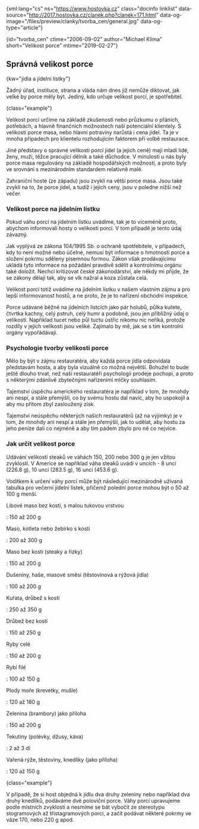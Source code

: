 {xml:lang="cs" ns="https://www.hostovka.cz" class="docinfo linklist" data-source="http://2017.hostovka.cz/clanek.php?clanek=171.html" data-og-image="/files/preview/clanky/tvorba_cen/general.jpg" data-og-type="article"}

{id="tvorba\_cen" ctime="2006-09-02" author="Michael Klíma" short="Velikost porce" mtime="2019-02-27"}

## Správná velikost porce

{kw="jídla a jídelní lístky"}

Žádný úřad, instituce, strana a vláda nám dnes již nemůže diktovat, jak velké by porce měly být. Jediný, kdo určuje velikost porcí, je spotřebitel.

{class="example"}

Velikost porcí určíme na základě zkušeností nebo průzkumu o přáních, potřebách, a hlavně finančních možnostech naší potenciální klientely. S velikostí porce masa, nebo hlavní potraviny narůstá i cena jídel. Ta je v mnoha případech pro klientelu rozhodujícím faktorem při volbě restaurace.

Jiné představy o správné velikosti porcí jídel (a jejich ceně) mají mladí lidé, ženy, muži, těžce pracující dělník a také důchodce. V minulosti u nás byly porce masa regulovány na základě hospodářských možností, a proto byly ve srovnání s mezinárodním standardem relativně malé.

Zahraniční hosté (ze západu) jsou zvyklí na větší porce masa. Jsou také zvyklí na to, že porce jídel, a tudíž i jejich ceny, jsou v poledne nižší než večer.

### Velikost porce na jídelním lístku

Pokud váhu porcí na jídelním lístku uvádíme, tak je to víceméně proto, abychom informovali hosty o velikosti porcí. V tom případě je tento údaj závazný.

Jak vyplývá ze zákona 104/1995 Sb. o ochraně spotřebitele, v případech, kdy to není možné nebo účelné, nemusí být informace o hmotnosti porce a složení pokrmu sděleny písemnou formou. Zákon však prodávajícímu ukládá tyto informace na požádání pravdivě sdělit a kontrolnímu orgánu také doložit. Nechci kritizovat české zákonodárství, ale někdy mi přijde, že se zákony dělají tak, aby se vlk nažral a koza zůstala celá.

Velikost porcí totiž uvádíme na jídelním lístku v našem vlastním zájmu a pro lepší informovanost hostů, a ne proto, že je to nařízení obchodní inspekce.

Porce udávané běžně na jídelních lístcích jako pár holubů, půlka kuřete, čtvrtka kachny, celý pstruh, celý humr a podobně, jsou jen přibližný údaj o velikosti. Například tucet nebo půl tuctu ústřic nikomu nic neříká, protože rozdíly v jejich velikosti jsou veliké. Zajímalo by mě, jak se s tím kontrolní orgány vypořádávají.

### Psychologie tvorby velikosti porce

Mělo by být v zájmu restauratéra, aby každá porce jídla odpovídala představám hosta, a aby byla vizuálně co možná největší. Bohužel to bude ještě dlouho trvat, než naši restauratéři psychologii prodeje pochopí, a proto s některými zdánlivě zbytečnými nařízeními mlčky souhlasím.

Tajemství úspěchu amerického restauratéra je například v tom, že mnohdy ani nespí, a stále přemýšlí, co by svému hostu dal navíc, aby ho uspokojil a aby mu přitom zbyl zasloužený zisk.

Tajemství neúspěchu některých našich restauratérů (až na výjimky) je v tom, že mnohdy ani nespí a stále jen přemýšlí, jak to udělat, aby hostu za jeho peníze dali co nejméně a aby tím pádem zbylo pro ně co nejvíce.

### Jak určit velikost porce

Udávání velikostí steaků ve váhách 150, 200 nebo 300 g je jen vžitou zvyklostí. V Americe se například váha steaků uvádí v uncích - 8 uncí (226.8 g), 10 uncí (283.5 g), 16 uncí (453.6 g).

Vodítkem k určení váhy porcí může být následující mezinárodně užívaná tabulka pro večerní jídelní lístek, přičemž polední porce mohou být o 50 až 100 g menší.

Libové maso bez kostí, s malou tukovou vrstvou

: 150 až 200 g

Maso, kotleta nebo žebírko s kostí

: 200 až 300 g

Maso bez kostí (steaky a řízky)

: 150 až 200 g

Dušeniny, haše, masové směsi (těstovinová a rýžová jídla)

: 100 až 200 g

Kuřata, drůbež s kostí

: 250 až 350 g

Drůbež bez kostí

: 150 až 250 g

Ryby celé

: 150 až 200 g

Rybí filé

: 100 až 150 g

Plody moře (krevetky, mušle)

: 120 až 180 g

Zelenina (brambory) jako příloha

: 150 až 200 g

Tekutiny (polévky, džusy, káva)

: 2 až 3 dl

Vařená rýže, těstoviny, knedlíky (jako příloha)

: 120 až 150 g

{class="example"}

V případě, že si host objedná k jídlu dva druhy zeleniny nebo například dva druhy knedlíků, podáváme dvě poloviční porce. Váhy porcí upravujeme podle místních zvyklostí a nesmíme se bát vybočit ze stereotypu stogramových až třistagramových porcí, a začít podávat některé pokrmy ve váze 170, nebo 220 g apod.

